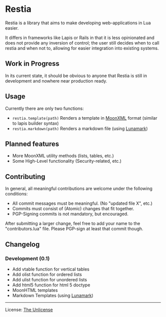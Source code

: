 Restia
================================================================================

Restia is a library that aims to make developing web-applications in Lua easier.

It differs in frameworks like Lapis or Rails in that it is less opinionated and
does not provide any inversion of control; the user still decides when to call
restia and when not to, allowing for easier integration into existing systems.

Work in Progress
--------------------------------------------------------------------------------

In its current state, it should be obvious to anyone that Restia is still in
development and nowhere near production ready.

Usage
--------------------------------------------------------------------------------

Currently there are only two functions:

- `restia.template(path)`
Renders a template in [MoonXML][moonxml] format (similar to lapis builder syntax)
- `restia.markdown(path)`
Renders a markdown file (using [Lunamark][lunamark])

Planned features
--------------------------------------------------------------------------------

- More MoonXML utility methods (lists, tables, etc.)
- Some High-Level functionality (Security-related, etc.)

Contributing
--------------------------------------------------------------------------------

In general, all meaningful contributions are welcome
under the following conditions:

- All commit messages must be meaningful. (No "updated file X", etc.)
- Commits must consist of (Atomic) changes that fit together.
- PGP-Signing commits is not mandatory, but encouraged.

After submitting a larger change, feel free to add your name to the
"contributors.lua" file. Please PGP-sign at least that commit though.

Changelog
--------------------------------------------------------------------------------

### Development (0.1)

- Add vtable function for vertical tables
- Add olist function for ordered lists
- Add ulist function for unordered lists
- Add html5 function for html 5 doctype
- MoonHTML templates
- Markdown Templates (using [Lunamark][lunamark])

----

License: [The Unlicense][unlicense]

[moonxml]:    https://github.com/darkwiiplayer/moonxml "MoonXML"
[lunamark]:   https://github.com/jgm/lunamark "Lunamark"
[unlicense]:  https://unlicense.org "The Unlicense"

